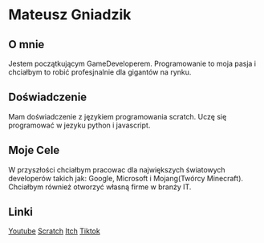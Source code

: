 # Mateusz Gniadzik

## O mnie
Jestem początkującym GameDeveloperem. Programowanie to moja pasja i chciałbym to robić profesjnalnie dla gigantów na rynku.

## Doświadczenie
Mam doświadczenie z językiem programowania scratch. Uczę się programować w jezyku python i javascript.
## Moje Cele
W przyszłości chciałbym pracowac dla największych światowych developerów takich jak: Google, Microsoft i Mojang(Twórcy Minecraft).
Chciałbym również otworzyć własną firme w branży IT.
## Linki
 [Youtube](https://www.youtube.com/channel/UCzXZoIK3llGpC8Sw8uR7LpA)
[Scratch](https://scratch.mit.edu/users/Matrixse4-0/)
[Itch](https://elogame555.itch.io/)
[Tiktok](https://www.tiktok.com/@matrix._123)
